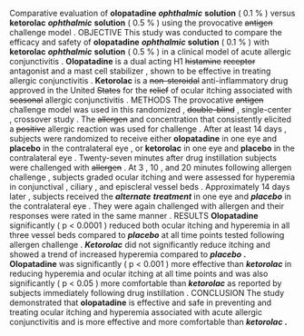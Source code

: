 Comparative evaluation of **olopatadine** ***ophthalmic*** **solution** ( 0.1 % ) versus **ketorolac** ***ophthalmic*** **solution** ( 0.5 % ) using the provocative ~~antigen~~ challenge model . OBJECTIVE This study was conducted to compare the efficacy and safety of **olopatadine** ***ophthalmic*** **solution** ( 0.1 % ) with **ketorolac** ***ophthalmic*** **solution** ( 0.5 % ) in a clinical model of acute allergic conjunctivitis . **Olopatadine** is a dual acting H1 ~~histamine~~ ~~receptor~~ antagonist and a mast cell stabilizer , shown to be effective in treating allergic conjunctivitis . **Ketorolac** is a ~~non-steroidal~~ anti-inflammatory drug approved in the United ~~States~~ for the ~~relief~~ of ocular itching associated with ~~seasonal~~ allergic conjunctivitis . METHODS The provocative ~~antigen~~ challenge model was used in this randomized , ~~double-blind~~ , single-center , crossover study . The ~~allergen~~ and concentration that consistently elicited a ~~positive~~ allergic reaction was used for challenge . After at least 14 days , subjects were randomized to receive either **olopatadine** in one eye and **placebo** in the contralateral eye , or **ketorolac** in one eye and **placebo** in the contralateral eye . Twenty-seven minutes after drug instillation subjects were challenged with ~~allergen~~ . At 3 , 10 , and 20 minutes following allergen challenge , subjects graded ocular itching and were assessed for hyperemia in conjunctival , ciliary , and episcleral vessel beds . Approximately 14 days later , subjects received the ***alternate*** ***treatment*** in one eye and ***placebo*** in the contralateral eye . They were again challenged with allergen and their responses were rated in the same manner . RESULTS **Olopatadine** significantly ( p < 0.0001 ) reduced both ocular itching and hyperemia in all three vessel beds compared to ***placebo*** at all time points tested following allergen challenge . ***Ketorolac*** did not significantly reduce itching and showed a trend of increased hyperemia compared to ***placebo*** ***.*** **Olopatadine** was significantly ( p < 0.001 ) more effective than ***ketorolac*** in reducing hyperemia and ocular itching at all time points and was also significantly ( p < 0.05 ) more comfortable than ***ketorolac*** as reported by subjects immediately following drug instillation . CONCLUSION The study demonstrated that **olopatadine** is effective and safe in preventing and treating ocular itching and hyperemia associated with acute allergic conjunctivitis and is more effective and more comfortable than ***ketorolac*** ***.*** 
